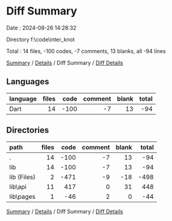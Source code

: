 # Diff Summary

Date : 2024-08-26 14:28:32

Directory f:\\code\\inter_knot

Total : 14 files,  -100 codes, -7 comments, 13 blanks, all -94 lines

[Summary](results.md) / [Details](details.md) / Diff Summary / [Diff Details](diff-details.md)

## Languages
| language | files | code | comment | blank | total |
| :--- | ---: | ---: | ---: | ---: | ---: |
| Dart | 14 | -100 | -7 | 13 | -94 |

## Directories
| path | files | code | comment | blank | total |
| :--- | ---: | ---: | ---: | ---: | ---: |
| . | 14 | -100 | -7 | 13 | -94 |
| lib | 14 | -100 | -7 | 13 | -94 |
| lib (Files) | 2 | -471 | -9 | -18 | -498 |
| lib\\api | 11 | 417 | 0 | 31 | 448 |
| lib\\pages | 1 | -46 | 2 | 0 | -44 |

[Summary](results.md) / [Details](details.md) / Diff Summary / [Diff Details](diff-details.md)